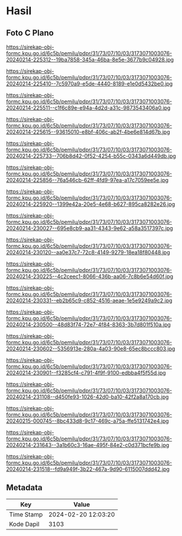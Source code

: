 # Hasil

## Foto C Plano

https://sirekap-obj-formc.kpu.go.id/6c5b/pemilu/pdpr/31/73/07/10/03/3173071003076-20240214-225312--19ba7858-345a-46ba-8e5e-3677b9c04928.jpg

https://sirekap-obj-formc.kpu.go.id/6c5b/pemilu/pdpr/31/73/07/10/03/3173071003076-20240214-225410--7c5970a9-e5de-4440-8189-e1e0d5432be0.jpg

https://sirekap-obj-formc.kpu.go.id/6c5b/pemilu/pdpr/31/73/07/10/03/3173071003076-20240214-225511--c1f6c89e-e94a-4d2d-a31c-9873543406a0.jpg

https://sirekap-obj-formc.kpu.go.id/6c5b/pemilu/pdpr/31/73/07/10/03/3173071003076-20240214-225615--93615010-e8bf-406c-ab2f-4be6e814d67b.jpg

https://sirekap-obj-formc.kpu.go.id/6c5b/pemilu/pdpr/31/73/07/10/03/3173071003076-20240214-225733--706b8d42-0f52-4254-b55c-0343a6d449db.jpg

https://sirekap-obj-formc.kpu.go.id/6c5b/pemilu/pdpr/31/73/07/10/03/3173071003076-20240214-225856--76a546cb-62ff-4fd9-97ea-a17c7059ee5e.jpg

https://sirekap-obj-formc.kpu.go.id/6c5b/pemilu/pdpr/31/73/07/10/03/3173071003076-20240214-225920--1399e42a-20e5-4e68-b627-895ca8282e26.jpg

https://sirekap-obj-formc.kpu.go.id/6c5b/pemilu/pdpr/31/73/07/10/03/3173071003076-20240214-230027--695e8cb9-aa31-4343-9e62-a58a3517397c.jpg

https://sirekap-obj-formc.kpu.go.id/6c5b/pemilu/pdpr/31/73/07/10/03/3173071003076-20240214-230120--aa0e37c7-72c8-4149-9279-18ea18f80448.jpg

https://sirekap-obj-formc.kpu.go.id/6c5b/pemilu/pdpr/31/73/07/10/03/3173071003076-20240214-230225--4c2ceec1-8066-436b-aa06-7c8b6e54d60f.jpg

https://sirekap-obj-formc.kpu.go.id/6c5b/pemilu/pdpr/31/73/07/10/03/3173071003076-20240214-230331--eb2b65c9-c852-4516-aeae-1e5e9249a9c2.jpg

https://sirekap-obj-formc.kpu.go.id/6c5b/pemilu/pdpr/31/73/07/10/03/3173071003076-20240214-230500--48d83f74-72e7-4f84-8363-3b7d801f510a.jpg

https://sirekap-obj-formc.kpu.go.id/6c5b/pemilu/pdpr/31/73/07/10/03/3173071003076-20240214-230602--5356913e-280a-4a03-90e8-65ec8bccc803.jpg

https://sirekap-obj-formc.kpu.go.id/6c5b/pemilu/pdpr/31/73/07/10/03/3173071003076-20240214-230901--f3285cf4-c791-4f9f-9100-edbba4f5f55d.jpg

https://sirekap-obj-formc.kpu.go.id/6c5b/pemilu/pdpr/31/73/07/10/03/3173071003076-20240214-231108--d450fe93-1026-42d0-ba10-42f2a8a170cb.jpg

https://sirekap-obj-formc.kpu.go.id/6c5b/pemilu/pdpr/31/73/07/10/03/3173071003076-20240215-000745--8bc433d8-9c17-469c-a75a-ffe5131742e4.jpg

https://sirekap-obj-formc.kpu.go.id/6c5b/pemilu/pdpr/31/73/07/10/03/3173071003076-20240214-231643--3a1b60c3-16ae-495f-84e2-c0d371bcfe9b.jpg

https://sirekap-obj-formc.kpu.go.id/6c5b/pemilu/pdpr/31/73/07/10/03/3173071003076-20240214-231518--fd9a949f-3b22-467a-9d90-6115007ddd42.jpg


## Metadata

| Key        | Value               |
| ---------- | ------------------- |
| Time Stamp | 2024-02-20 12:03:20 |
| Kode Dapil | 3103                |




